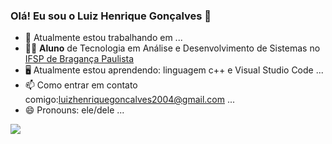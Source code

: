 ### Olá! Eu sou o Luiz Henrique Gonçalves 👋

- 🔭 Atualmente estou trabalhando em ...
- 👨‍🎓 **Aluno** de Tecnologia em Análise e Desenvolvimento de Sistemas no [IFSP de Bragança Paulista](https://bra.ifsp.edu.br/)
- 🖥️ Atualmente estou aprendendo: linguagem c++ e Visual Studio Code ...
- 📫 Como entrar em contato comigo:luizhenriquegoncalves2004@gmail.com ...
- 😄 Pronouns: ele/dele ...

<img src="https://cdn.jsdelivr.net/gh/devicons/devicon@latest/icons/trêsdsmax/trêsdsmax-original.svg" />
          

